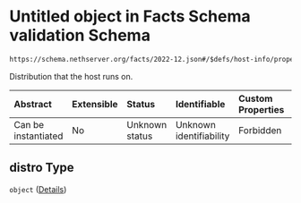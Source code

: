 # Untitled object in Facts Schema validation Schema

```txt
https://schema.nethserver.org/facts/2022-12.json#/$defs/host-info/properties/distro
```

Distribution that the host runs on.

| Abstract            | Extensible | Status         | Identifiable            | Custom Properties | Additional Properties | Access Restrictions | Defined In                                                  |
| :------------------ | :--------- | :------------- | :---------------------- | :---------------- | :-------------------- | :------------------ | :---------------------------------------------------------- |
| Can be instantiated | No         | Unknown status | Unknown identifiability | Forbidden         | Allowed               | none                | [2022-12.json\*](facts/2022-12.json "open original schema") |

## distro Type

`object` ([Details](2022-12-defs-host-info-properties-distro.md))
